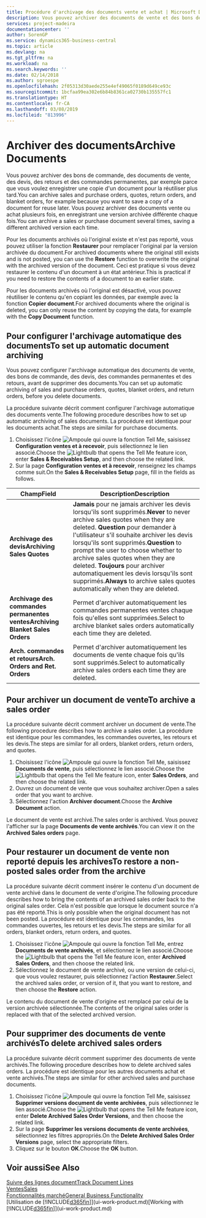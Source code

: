 ```yaml
---
title: Procédure d'archivage des documents vente et achat | Microsoft Docs
description: Vous pouvez archiver des documents de vente et des bons de commande, des devis, des retours et des commandes permanentes, et vous pouvez utiliser le document archivé pour recréer le document d'origine.
services: project-madeira
documentationcenter: ''
author: SorenGP
ms.service: dynamics365-business-central
ms.topic: article
ms.devlang: na
ms.tgt_pltfrm: na
ms.workload: na
ms.search.keywords: ''
ms.date: 02/14/2018
ms.author: sgroespe
ms.openlocfilehash: 2f05313d30aede255e4ef49065f0189d649ce93c
ms.sourcegitcommit: 1bcfaa99ea302e6b84b8361ca02730b135557fc1
ms.translationtype: HT
ms.contentlocale: fr-CA
ms.lasthandoff: 03/08/2019
ms.locfileid: "813996"
---
```

# <a name="archive-documents"></a><span data-ttu-id="f3bf6-103">Archiver des documents</span><span class="sxs-lookup"><span data-stu-id="f3bf6-103">Archive Documents</span></span>
<span data-ttu-id="f3bf6-104">Vous pouvez archiver des bons de commande, des documents de vente, des devis, des retours et des commandes permanentes, par exemple parce que vous voulez enregistrer une copie d'un document pour la réutiliser plus tard.</span><span class="sxs-lookup"><span data-stu-id="f3bf6-104">You can archive sales and purchase orders, quotes, return orders, and blanket orders, for example because you want to save a copy of a document for reuse later.</span></span> <span data-ttu-id="f3bf6-105">Vous pouvez archiver des documents vente ou achat plusieurs fois, en enregistrant une version archivée différente chaque fois.</span><span class="sxs-lookup"><span data-stu-id="f3bf6-105">You can archive a sales or purchase document several times, saving a different archived version each time.</span></span>

<span data-ttu-id="f3bf6-106">Pour les documents archivés où l'original existe et n'est pas reporté, vous pouvez utiliser la fonction **Restaurer** pour remplacer l'original par la version archivée du document.</span><span class="sxs-lookup"><span data-stu-id="f3bf6-106">For archived documents where the original still exists and is not posted, you can use the **Restore** function to overwrite the original with the archived version of the document.</span></span> <span data-ttu-id="f3bf6-107">Ceci est pratique si vous devez restaurer le contenu d'un document à un état antérieur.</span><span class="sxs-lookup"><span data-stu-id="f3bf6-107">This is practical if you need to restore the contents of a document to an earlier state.</span></span>

<span data-ttu-id="f3bf6-108">Pour les documents archivés où l'original est désactivé, vous pouvez réutiliser le contenu qu'en copiant les données, par exemple avec la fonction **Copier document**.</span><span class="sxs-lookup"><span data-stu-id="f3bf6-108">For archived documents where the original is deleted, you can only reuse the content by copying the data, for example with the **Copy Document** function.</span></span>   

## <a name="to-set-up-automatic-document-archiving"></a><span data-ttu-id="f3bf6-109">Pour configurer l'archivage automatique des documents</span><span class="sxs-lookup"><span data-stu-id="f3bf6-109">To set up automatic document archiving</span></span>  
<span data-ttu-id="f3bf6-110">Vous pouvez configurer l'archivage automatique des documents de vente, des bons de commande, des devis, des commandes permanentes et des retours, avant de supprimer des documents.</span><span class="sxs-lookup"><span data-stu-id="f3bf6-110">You can set up automatic archiving of sales and purchase orders, quotes, blanket orders, and return orders, before you delete documents.</span></span>

<span data-ttu-id="f3bf6-111">La procédure suivante décrit comment configurer l'archivage automatique des documents vente.</span><span class="sxs-lookup"><span data-stu-id="f3bf6-111">The following procedure describes how to set up automatic archiving of sales documents.</span></span> <span data-ttu-id="f3bf6-112">La procédure est identique pour les documents achat.</span><span class="sxs-lookup"><span data-stu-id="f3bf6-112">The steps are similar for purchase documents.</span></span>
1.  <span data-ttu-id="f3bf6-113">Choisissez l'icône ![Ampoule qui ouvre la fonction Tell Me](media/ui-search/search_small.png "Dites-moi ce que vous voulez faire"), saisissez **Configuration ventes et à recevoir**, puis sélectionnez le lien associé.</span><span class="sxs-lookup"><span data-stu-id="f3bf6-113">Choose the ![Lightbulb that opens the Tell Me feature](media/ui-search/search_small.png "Tell me what you want to do") icon, enter **Sales & Receivables Setup**, and then choose the related link.</span></span>
2. <span data-ttu-id="f3bf6-114">Sur la page **Configuration ventes et à recevoir**, renseignez les champs comme suit.</span><span class="sxs-lookup"><span data-stu-id="f3bf6-114">On the **Sales & Receivables Setup** page, fill in the fields as follows.</span></span>

|<span data-ttu-id="f3bf6-115">Champ</span><span class="sxs-lookup"><span data-stu-id="f3bf6-115">Field</span></span>|<span data-ttu-id="f3bf6-116">Description</span><span class="sxs-lookup"><span data-stu-id="f3bf6-116">Description</span></span>|
|-----|-----------|
|<span data-ttu-id="f3bf6-117">**Archivage des devis**</span><span class="sxs-lookup"><span data-stu-id="f3bf6-117">**Archiving Sales Quotes**</span></span>|<span data-ttu-id="f3bf6-118">**Jamais** pour ne jamais archiver les devis lorsqu'ils sont supprimés.</span><span class="sxs-lookup"><span data-stu-id="f3bf6-118">**Never** to never archive sales quotes when they are deleted.</span></span> <span data-ttu-id="f3bf6-119">**Question** pour demander à l'utilisateur s'il souhaite archiver les devis lorsqu'ils sont supprimés.</span><span class="sxs-lookup"><span data-stu-id="f3bf6-119">**Question** to prompt the user to choose whether to archive sales quotes when they are deleted.</span></span> <span data-ttu-id="f3bf6-120">**Toujours** pour archiver automatiquement les devis lorsqu'ils sont supprimés.</span><span class="sxs-lookup"><span data-stu-id="f3bf6-120">**Always** to archive sales quotes automatically when they are deleted.</span></span>|
|<span data-ttu-id="f3bf6-121">**Archivage des commandes permanentes ventes**</span><span class="sxs-lookup"><span data-stu-id="f3bf6-121">**Archiving Blanket Sales Orders**</span></span>|<span data-ttu-id="f3bf6-122">Permet d'archiver automatiquement les commandes permanentes ventes chaque fois qu'elles sont supprimées.</span><span class="sxs-lookup"><span data-stu-id="f3bf6-122">Select to archive blanket sales orders automatically each time they are deleted.</span></span>|
|<span data-ttu-id="f3bf6-123">**Arch. commandes et retours**</span><span class="sxs-lookup"><span data-stu-id="f3bf6-123">**Arch. Orders and Ret. Orders**</span></span>|<span data-ttu-id="f3bf6-124">Permet d'archiver automatiquement les documents de vente chaque fois qu'ils sont supprimés.</span><span class="sxs-lookup"><span data-stu-id="f3bf6-124">Select to automatically archive sales orders each time they are deleted.</span></span>|

## <a name="to-archive-a-sales-order"></a><span data-ttu-id="f3bf6-125">Pour archiver un document de vente</span><span class="sxs-lookup"><span data-stu-id="f3bf6-125">To archive a sales order</span></span>
<span data-ttu-id="f3bf6-126">La procédure suivante décrit comment archiver un document de vente.</span><span class="sxs-lookup"><span data-stu-id="f3bf6-126">The following procedure describes how to archive a sales order.</span></span> <span data-ttu-id="f3bf6-127">La procédure est identique pour les commandes, les commandes ouvertes, les retours et les devis.</span><span class="sxs-lookup"><span data-stu-id="f3bf6-127">The steps are similar for all orders, blanket orders, return orders, and quotes.</span></span>

1.  <span data-ttu-id="f3bf6-128">Choisissez l'icône ![Ampoule qui ouvre la fonction Tell Me](media/ui-search/search_small.png "Dites-moi ce que vous voulez faire"), saisissez **Documents de vente**, puis sélectionnez le lien associé.</span><span class="sxs-lookup"><span data-stu-id="f3bf6-128">Choose the ![Lightbulb that opens the Tell Me feature](media/ui-search/search_small.png "Tell me what you want to do") icon, enter **Sales Orders**, and then choose the related link.</span></span>  
2.  <span data-ttu-id="f3bf6-129">Ouvrez un document de vente que vous souhaitez archiver.</span><span class="sxs-lookup"><span data-stu-id="f3bf6-129">Open a sales order that you want to archive.</span></span>  
3.  <span data-ttu-id="f3bf6-130">Sélectionnez l'action **Archiver document**.</span><span class="sxs-lookup"><span data-stu-id="f3bf6-130">Choose the **Archive Document** action.</span></span>

<span data-ttu-id="f3bf6-131">Le document de vente est archivé.</span><span class="sxs-lookup"><span data-stu-id="f3bf6-131">The sales order is archived.</span></span> <span data-ttu-id="f3bf6-132">Vous pouvez l'afficher sur la page **Documents de vente archivés**.</span><span class="sxs-lookup"><span data-stu-id="f3bf6-132">You can view it on the **Archived Sales orders** page.</span></span>

## <a name="to-restore-a-non-posted-sales-order-from-the-archive"></a><span data-ttu-id="f3bf6-133">Pour restaurer un document de vente non reporté depuis les archives</span><span class="sxs-lookup"><span data-stu-id="f3bf6-133">To restore a non-posted sales order from the archive</span></span>
<span data-ttu-id="f3bf6-134">La procédure suivante décrit comment insérer le contenu d'un document de vente archivé dans le document de vente d'origine.</span><span class="sxs-lookup"><span data-stu-id="f3bf6-134">The following procedure describes how to bring the contents of an archived sales order back to the original sales order.</span></span> <span data-ttu-id="f3bf6-135">Cela n'est possible que lorsque le document source n'a pas été reporté.</span><span class="sxs-lookup"><span data-stu-id="f3bf6-135">This is only possible when the original document has not been posted.</span></span> <span data-ttu-id="f3bf6-136">La procédure est identique pour les commandes, les commandes ouvertes, les retours et les devis.</span><span class="sxs-lookup"><span data-stu-id="f3bf6-136">The steps are similar for all orders, blanket orders, return orders, and quotes.</span></span>

1. <span data-ttu-id="f3bf6-137">Choisissez l'icône ![Ampoule qui ouvre la fonction Tell Me](media/ui-search/search_small.png "Dites-moi ce que vous voulez faire"), entrez **Documents de vente archivés**, et sélectionnez le lien associé.</span><span class="sxs-lookup"><span data-stu-id="f3bf6-137">Choose the ![Lightbulb that opens the Tell Me feature](media/ui-search/search_small.png "Tell me what you want to do") icon, enter **Archived Sales Orders**, and then choose the related link.</span></span>
2. <span data-ttu-id="f3bf6-138">Sélectionnez le document de vente archivé, ou une version de celui-ci, que vous voulez restaurer, puis sélectionnez l'action **Restaurer**.</span><span class="sxs-lookup"><span data-stu-id="f3bf6-138">Select the archived sales order, or version of it, that you want to restore, and then choose the **Restore** action.</span></span>  

<span data-ttu-id="f3bf6-139">Le contenu du document de vente d'origine est remplacé par celui de la version archivée sélectionnée.</span><span class="sxs-lookup"><span data-stu-id="f3bf6-139">The contents of the original sales order is replaced with that of the selected archived version.</span></span>

## <a name="to-delete-archived-sales-orders"></a><span data-ttu-id="f3bf6-140">Pour supprimer des documents de vente archivés</span><span class="sxs-lookup"><span data-stu-id="f3bf6-140">To delete archived sales orders</span></span>
<span data-ttu-id="f3bf6-141">La procédure suivante décrit comment supprimer des documents de vente archivés.</span><span class="sxs-lookup"><span data-stu-id="f3bf6-141">The following procedure describes how to delete archived sales orders.</span></span> <span data-ttu-id="f3bf6-142">La procédure est identique pour les autres documents achat et vente archivés.</span><span class="sxs-lookup"><span data-stu-id="f3bf6-142">The steps are similar for other archived sales and purchase documents.</span></span>

1.  <span data-ttu-id="f3bf6-143">Choisissez l'icône ![Ampoule qui ouvre la fonction Tell Me](media/ui-search/search_small.png "Dites-moi ce que vous voulez faire"), saisissez **Supprimer versions document de vente archivées**, puis sélectionnez le lien associé.</span><span class="sxs-lookup"><span data-stu-id="f3bf6-143">Choose the ![Lightbulb that opens the Tell Me feature](media/ui-search/search_small.png "Tell me what you want to do") icon, enter **Delete Archived Sales Order Versions**, and then choose the related link.</span></span>  
2.  <span data-ttu-id="f3bf6-144">Sur la page **Supprimer les versions documents de vente archivées**, sélectionnez les filtres appropriés.</span><span class="sxs-lookup"><span data-stu-id="f3bf6-144">On the **Delete Archived Sales Order Versions** page, select the appropriate filters.</span></span>  
3.  <span data-ttu-id="f3bf6-145">Cliquez sur le bouton **OK**.</span><span class="sxs-lookup"><span data-stu-id="f3bf6-145">Choose the **OK** button.</span></span>

## <a name="see-also"></a><span data-ttu-id="f3bf6-146">Voir aussi</span><span class="sxs-lookup"><span data-stu-id="f3bf6-146">See Also</span></span>
[<span data-ttu-id="f3bf6-147">Suivre des lignes document</span><span class="sxs-lookup"><span data-stu-id="f3bf6-147">Track Document Lines</span></span>](across-how-to-track-document-lines.md)  
[<span data-ttu-id="f3bf6-148">Ventes</span><span class="sxs-lookup"><span data-stu-id="f3bf6-148">Sales</span></span>](sales-manage-sales.md)  
[<span data-ttu-id="f3bf6-149">Fonctionnalités marché</span><span class="sxs-lookup"><span data-stu-id="f3bf6-149">General Business Functionality</span></span>](ui-across-business-areas.md)  
<span data-ttu-id="f3bf6-150">[Utilisation de [!INCLUDE[d365fin](includes/d365fin_md.md)]](ui-work-product.md)</span><span class="sxs-lookup"><span data-stu-id="f3bf6-150">[Working with [!INCLUDE[d365fin](includes/d365fin_md.md)]](ui-work-product.md)</span></span>
